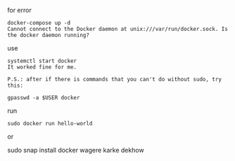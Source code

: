 for error

```
docker-compose up -d
Cannot connect to the Docker daemon at unix:///var/run/docker.sock. Is the docker daemon running?   
```
use
```
systemctl start docker
It worked fine for me.

P.S.: after if there is commands that you can't do without sudo, try this:

gpasswd -a $USER docker
```

run 
```
sudo docker run hello-world
```

or 

sudo snap install docker wagere karke dekhow


